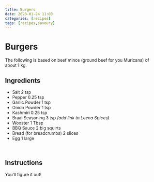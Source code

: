 ```yaml
---
title: Burgers
date: 2023-01-24 11:00
categories: [recipes]
tags: [recipes,savoury]
---
```


# Burgers

The following is based on beef mince (ground beef for you Muricans) of about 1 kg.

## Ingredients

- Salt 2 tsp
- Pepper 0.25 tsp
- Garlic Powder 1 tsp
- Onion Powder 1 tsp
- Kashmiri 0.25 tsp
- Braai Seasoning 3 tsp *(add link to Leena Spices)*
- Wooster 1 Tbsp
- BBQ Sauce 2 big squirts
- Bread (for breadcrumbs) 2 slices
- Egg 1 large

</br>

## Instructions

You'll figure it out!

